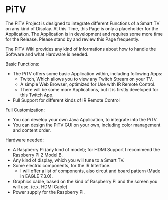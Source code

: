 # PiTV
The PiTV Project is designed to integrate different Functions of a Smart TV on any kind of Display.
At this Time, this Page is only a placeholder for the Application. The Application is in development and requires some more time for the Release. Please stand by and review this Page frequently.

The PiTV Wiki provides any kind of Informations about how to handle the Software and what Hardware is needed.


Basic Functions:
  - The PiTV offers some basic Application within, including following Apps:
    - Twitch, Which allows you to view any Twitch Stream on your TV.
    - A simple Web Browser, optimized for Use with IR Remote Control.
    - There will be some more Applications, but it is firstly developed for this Twitch App.
  - Full Support for different kinds of IR Remote Control



Full Customization:
  - You can develop your own Java Application, to integrate into the PiTV.
  - You can design the PiTV GUI on your own, including color management and content order.

Hardware needed:
  - A Raspberry Pi (any kind of model); for HDMI Support I recommend the Raspberry Pi 2 Model B.
  - Any kind of display, which you will tune to a Smart TV.
  - Some electric components, for the IR Interface.
    - I will offer a list of components, also circut and board pattern (Made in EAGLE 7.3.0).
  - Graphics cable, based on the kind of Raspberry Pi and the screen you will use. (e.x. HDMI Cable)
  - Power supply for the Raspberry Pi.


